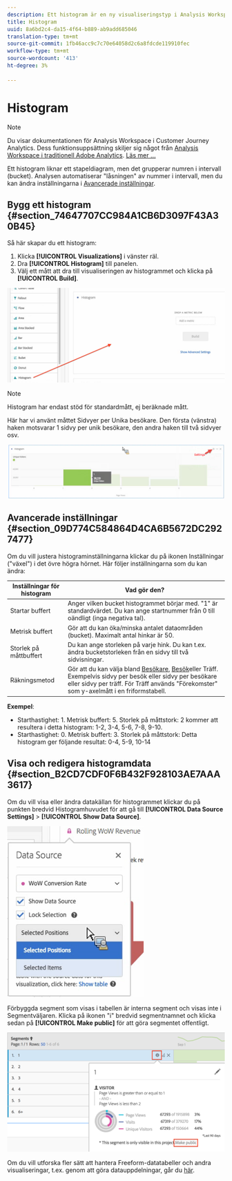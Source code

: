 ```yaml
---
description: Ett histogram är en ny visualiseringstyp i Analysis Workspace.
title: Histogram
uuid: 8a6bd2c4-da15-4f64-b889-ab9add685046
translation-type: tm+mt
source-git-commit: 1fb46acc9c7c70e64058d2c6a8fdcde119910fec
workflow-type: tm+mt
source-wordcount: '413'
ht-degree: 3%

---
```



# Histogram

>[!NOTE]
>
>Du visar dokumentationen för Analysis Workspace i Customer Journey Analytics. Dess funktionsuppsättning skiljer sig något från [Analysis Workspace i traditionell Adobe Analytics](https://docs.adobe.com/content/help/en/analytics/analyze/analysis-workspace/home.html). [Läs mer …](/help/getting-started/cja-aa.md)

Ett histogram liknar ett stapeldiagram, men det grupperar numren i intervall (bucket). Analysen automatiserar &quot;låsningen&quot; av nummer i intervall, men du kan ändra inställningarna i [Avancerade inställningar](#section_09D774C584864D4CA6B5672DC2927477).

## Bygg ett histogram {#section_74647707CC984A1CB6D3097F43A30B45}

Så här skapar du ett histogram:

1. Klicka **[!UICONTROL Visualizations]** i vänster räl.
1. Dra **[!UICONTROL Histogram]** till panelen.
1. Välj ett mått att dra till visualiseringen av histogrammet och klicka på **[!UICONTROL Build]**.

![](assets/histogram.png)

>[!NOTE]
>
>Histogram har endast stöd för standardmått, ej beräknade mått.

Här har vi använt måttet Sidvyer per Unika besökare. Den första (vänstra) haken motsvarar 1 sidvy per unik besökare, den andra haken till två sidvyer osv.

![](assets/histogram2.png)

## Avancerade inställningar {#section_09D774C584864D4CA6B5672DC2927477}

Om du vill justera histograminställningarna klickar du på ikonen Inställningar (&quot;växel&quot;) i det övre högra hörnet. Här följer inställningarna som du kan ändra:

| Inställningar för histogram | Vad gör den? |
|---|---|
| Startar buffert | Anger vilken bucket histogrammet börjar med. &quot;1&quot; är standardvärdet. Du kan ange startnummer från 0 till oändligt (inga negativa tal). |
| Metrisk buffert | Gör att du kan öka/minska antalet dataområden (bucket). Maximalt antal hinkar är 50. |
| Storlek på måttbuffert | Du kan ange storleken på varje hink. Du kan t.ex. ändra bucketstorleken från en sidvy till två sidvisningar. |
| Räkningsmetod | Gör att du kan välja bland [Besökare](https://docs.adobe.com/content/help/en/analytics/components/metrics/unique-visitors.html), [Besök](https://docs.adobe.com/content/help/en/analytics/components/metrics/visits.html)eller Träff. Exempelvis sidvy per besök eller sidvy per besökare eller sidvy per träff. För Träff används &quot;Förekomster&quot; som y-axelmått i en friformstabell. |

<!--Russ or Meike - Check Hit Type link above. -->

**Exempel**:

* Starthastighet: 1. Metrisk buffert: 5. Storlek på måttstork: 2 kommer att resultera i detta histogram: 1-2, 3-4, 5-6, 7-8, 9-10.
* Starthastighet: 0. Metrisk buffert: 3. Storlek på måttstork: Detta histogram ger följande resultat: 0-4, 5-9, 10-14

## Visa och redigera histogramdata {#section_B2CD7CDF0F6B432F928103AE7AAA3617}

Om du vill visa eller ändra datakällan för histogrammet klickar du på punkten bredvid Histogramhuvudet för att gå till **[!UICONTROL Data Source Settings]** > **[!UICONTROL Show Data Source]**.

![](assets/manage-data-source.png)

Förbyggda segment som visas i tabellen är interna segment och visas inte i Segmentväljaren. Klicka på ikonen &quot;i&quot; bredvid segmentnamnet och klicka sedan på **[!UICONTROL Make public]** för att göra segmentet offentligt.

![](assets/prebuilt_segments.png)

Om du vill utforska fler sätt att hantera Freeform-datatabeller och andra visualiseringar, t.ex. genom att göra datauppdelningar, går du [här](https://docs.adobe.com/content/help/en/analytics/analyze/analysis-workspace/visualizations/freeform-analysis-visualizations.html).
